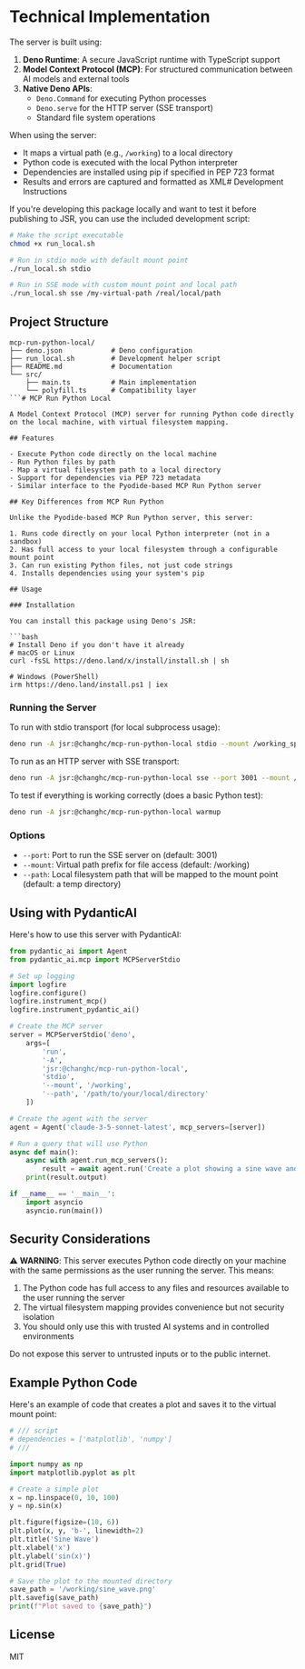# Technical Implementation

The server is built using:

1. **Deno Runtime**: A secure JavaScript runtime with TypeScript support
2. **Model Context Protocol (MCP)**: For structured communication between AI models and external tools
3. **Native Deno APIs**:
   - `Deno.Command` for executing Python processes
   - `Deno.serve` for the HTTP server (SSE transport)
   - Standard file system operations

When using the server:
- It maps a virtual path (e.g., `/working`) to a local directory
- Python code is executed with the local Python interpreter
- Dependencies are installed using pip if specified in PEP 723 format
- Results and errors are captured and formatted as XML# Development Instructions

If you're developing this package locally and want to test it before publishing to JSR, you can use the included development script:

```bash
# Make the script executable
chmod +x run_local.sh

# Run in stdio mode with default mount point
./run_local.sh stdio

# Run in SSE mode with custom mount point and local path
./run_local.sh sse /my-virtual-path /real/local/path
```

## Project Structure

```
mcp-run-python-local/
├── deno.json            # Deno configuration
├── run_local.sh         # Development helper script
├── README.md            # Documentation
└── src/
    ├── main.ts          # Main implementation
    └── polyfill.ts      # Compatibility layer
```# MCP Run Python Local

A Model Context Protocol (MCP) server for running Python code directly on the local machine, with virtual filesystem mapping.

## Features

- Execute Python code directly on the local machine
- Run Python files by path 
- Map a virtual filesystem path to a local directory
- Support for dependencies via PEP 723 metadata
- Similar interface to the Pyodide-based MCP Run Python server

## Key Differences from MCP Run Python

Unlike the Pyodide-based MCP Run Python server, this server:

1. Runs code directly on your local Python interpreter (not in a sandbox)
2. Has full access to your local filesystem through a configurable mount point
3. Can run existing Python files, not just code strings
4. Installs dependencies using your system's pip

## Usage

### Installation

You can install this package using Deno's JSR:

```bash
# Install Deno if you don't have it already
# macOS or Linux
curl -fsSL https://deno.land/x/install/install.sh | sh

# Windows (PowerShell)
irm https://deno.land/install.ps1 | iex
```

### Running the Server

To run with stdio transport (for local subprocess usage):

```bash
deno run -A jsr:@changhc/mcp-run-python-local stdio --mount /working_space --path /path/to/your/local/directory
```

To run as an HTTP server with SSE transport:

```bash
deno run -A jsr:@changhc/mcp-run-python-local sse --port 3001 --mount /working_space --path /path/to/your/local/directory
```

To test if everything is working correctly (does a basic Python test):

```bash
deno run -A jsr:@changhc/mcp-run-python-local warmup
```

### Options

- `--port`: Port to run the SSE server on (default: 3001)
- `--mount`: Virtual path prefix for file access (default: /working)
- `--path`: Local filesystem path that will be mapped to the mount point (default: a temp directory)

## Using with PydanticAI

Here's how to use this server with PydanticAI:

```python
from pydantic_ai import Agent
from pydantic_ai.mcp import MCPServerStdio

# Set up logging
import logfire
logfire.configure()
logfire.instrument_mcp()
logfire.instrument_pydantic_ai()

# Create the MCP server
server = MCPServerStdio('deno',
    args=[
        'run',
        '-A',
        'jsr:@changhc/mcp-run-python-local',
        'stdio',
        '--mount', '/working',
        '--path', '/path/to/your/local/directory'
    ])

# Create the agent with the server
agent = Agent('claude-3-5-sonnet-latest', mcp_servers=[server])

# Run a query that will use Python
async def main():
    async with agent.run_mcp_servers():
        result = await agent.run('Create a plot showing a sine wave and save it to a file')
    print(result.output)

if __name__ == '__main__':
    import asyncio
    asyncio.run(main())
```

## Security Considerations

⚠️ **WARNING**: This server executes Python code directly on your machine with the same permissions as the user running the server. This means:

1. The Python code has full access to any files and resources available to the user running the server
2. The virtual filesystem mapping provides convenience but not security isolation
3. You should only use this with trusted AI systems and in controlled environments

Do not expose this server to untrusted inputs or to the public internet.

## Example Python Code

Here's an example of code that creates a plot and saves it to the virtual mount point:

```python
# /// script
# dependencies = ['matplotlib', 'numpy']
# ///

import numpy as np
import matplotlib.pyplot as plt

# Create a simple plot
x = np.linspace(0, 10, 100)
y = np.sin(x)

plt.figure(figsize=(10, 6))
plt.plot(x, y, 'b-', linewidth=2)
plt.title('Sine Wave')
plt.xlabel('x')
plt.ylabel('sin(x)')
plt.grid(True)

# Save the plot to the mounted directory
save_path = '/working/sine_wave.png'
plt.savefig(save_path)
print(f"Plot saved to {save_path}")
```

## License

MIT